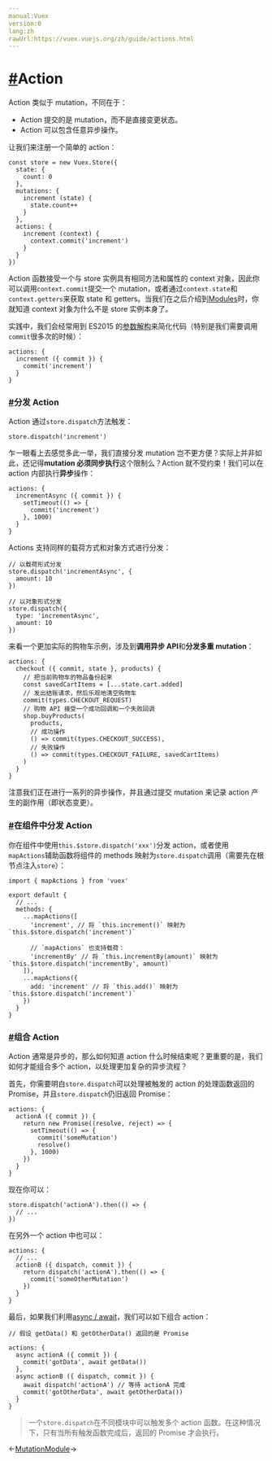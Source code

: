 ```yaml
---
manual:Vuex
version:0
lang:zh
rawUrl:https://vuex.vuejs.org/zh/guide/actions.html
---
```



# [#](%2436 "")Action<a name="action"></a>


Action 类似于 mutation，不同在于：


* Action 提交的是 mutation，而不是直接变更状态。
* Action 可以包含任意异步操作。


让我们来注册一个简单的 action：


```
const store = new Vuex.Store({
  state: {
    count: 0
  },
  mutations: {
    increment (state) {
      state.count++
    }
  },
  actions: {
    increment (context) {
      context.commit('increment')
    }
  }
})

```



Action 函数接受一个与 store 实例具有相同方法和属性的 context 对象，因此你可以调用`context.commit`提交一个 mutation，或者通过`context.state`和`context.getters`来获取 state 和 getters。当我们在之后介绍到[Modules](%2332 "")时，你就知道 context 对象为什么不是 store 实例本身了。



实践中，我们会经常用到 ES2015 的[参数解构](%2437 "")来简化代码（特别是我们需要调用`commit`很多次的时候）：


```
actions: {
  increment ({ commit }) {
    commit('increment')
  }
}

```


### [#](%2438 "")分发 Action<a name="分发-action"></a>


Action 通过`store.dispatch`方法触发：


```
store.dispatch('increment')

```



乍一眼看上去感觉多此一举，我们直接分发 mutation 岂不更方便？实际上并非如此，还记得**mutation 必须同步执行**这个限制么？Action 就不受约束！我们可以在 action 内部执行**异步**操作：


```
actions: {
  incrementAsync ({ commit }) {
    setTimeout(() => {
      commit('increment')
    }, 1000)
  }
}

```



Actions 支持同样的载荷方式和对象方式进行分发：


```
// 以载荷形式分发
store.dispatch('incrementAsync', {
  amount: 10
})

// 以对象形式分发
store.dispatch({
  type: 'incrementAsync',
  amount: 10
})

```



来看一个更加实际的购物车示例，涉及到**调用异步 API**和**分发多重 mutation**：


```
actions: {
  checkout ({ commit, state }, products) {
    // 把当前购物车的物品备份起来
    const savedCartItems = [...state.cart.added]
    // 发出结账请求，然后乐观地清空购物车
    commit(types.CHECKOUT_REQUEST)
    // 购物 API 接受一个成功回调和一个失败回调
    shop.buyProducts(
      products,
      // 成功操作
      () => commit(types.CHECKOUT_SUCCESS),
      // 失败操作
      () => commit(types.CHECKOUT_FAILURE, savedCartItems)
    )
  }
}

```



注意我们正在进行一系列的异步操作，并且通过提交 mutation 来记录 action 产生的副作用（即状态变更）。


### [#](%2439 "")在组件中分发 Action<a name="在组件中分发-action"></a>


你在组件中使用`this.$store.dispatch('xxx')`分发 action，或者使用`mapActions`辅助函数将组件的 methods 映射为`store.dispatch`调用（需要先在根节点注入`store`）：


```
import { mapActions } from 'vuex'

export default {
  // ...
  methods: {
    ...mapActions([
      'increment', // 将 `this.increment()` 映射为 `this.$store.dispatch('increment')`

      // `mapActions` 也支持载荷：
      'incrementBy' // 将 `this.incrementBy(amount)` 映射为 `this.$store.dispatch('incrementBy', amount)`
    ]),
    ...mapActions({
      add: 'increment' // 将 `this.add()` 映射为 `this.$store.dispatch('increment')`
    })
  }
}

```


### [#](%2440 "")组合 Action<a name="组合-action"></a>


Action 通常是异步的，那么如何知道 action 什么时候结束呢？更重要的是，我们如何才能组合多个 action，以处理更加复杂的异步流程？



首先，你需要明白`store.dispatch`可以处理被触发的 action 的处理函数返回的 Promise，并且`store.dispatch`仍旧返回 Promise：


```
actions: {
  actionA ({ commit }) {
    return new Promise((resolve, reject) => {
      setTimeout(() => {
        commit('someMutation')
        resolve()
      }, 1000)
    })
  }
}

```



现在你可以：


```
store.dispatch('actionA').then(() => {
  // ...
})

```



在另外一个 action 中也可以：


```
actions: {
  // ...
  actionB ({ dispatch, commit }) {
    return dispatch('actionA').then(() => {
      commit('someOtherMutation')
    })
  }
}

```



最后，如果我们利用[async / await](%2441 "")，我们可以如下组合 action：


```
// 假设 getData() 和 getOtherData() 返回的是 Promise

actions: {
  async actionA ({ commit }) {
    commit('gotData', await getData())
  },
  async actionB ({ dispatch, commit }) {
    await dispatch('actionA') // 等待 actionA 完成
    commit('gotOtherData', await getOtherData())
  }
}

```

<blockquote>

一个`store.dispatch`在不同模块中可以触发多个 action 函数。在这种情况下，只有当所有触发函数完成后，返回的 Promise 才会执行。

</blockquote>



←[Mutation](%2330 "")[Module](%2332 "")→





